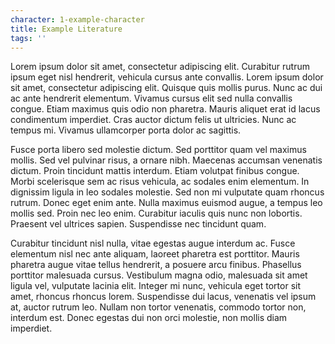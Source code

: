 ```yaml
---
character: 1-example-character
title: Example Literature
tags: ''
---
```

<p>Lorem ipsum dolor sit amet, consectetur adipiscing elit. Curabitur rutrum ipsum eget nisl hendrerit, vehicula cursus ante convallis. Lorem ipsum dolor sit amet, consectetur adipiscing elit. Quisque quis mollis purus. Nunc ac dui ac ante hendrerit elementum. Vivamus cursus elit sed nulla convallis congue. Etiam maximus quis odio non pharetra. Mauris aliquet erat id lacus condimentum imperdiet. Cras auctor dictum felis ut ultricies. Nunc ac tempus mi. Vivamus ullamcorper porta dolor ac sagittis.</p>
<p>Fusce porta libero sed molestie dictum. Sed porttitor quam vel maximus mollis. Sed vel pulvinar risus, a ornare nibh. Maecenas accumsan venenatis dictum. Proin tincidunt mattis interdum. Etiam volutpat finibus congue. Morbi scelerisque sem ac risus vehicula, ac sodales enim elementum. In dignissim ligula in leo sodales molestie. Sed non mi vulputate quam rhoncus rutrum. Donec eget enim ante. Nulla maximus euismod augue, a tempus leo mollis sed. Proin nec leo enim. Curabitur iaculis quis nunc non lobortis. Praesent vel ultrices sapien. Suspendisse nec tincidunt quam.</p>
<p>Curabitur tincidunt nisl nulla, vitae egestas augue interdum ac. Fusce elementum nisl nec ante aliquam, laoreet pharetra est porttitor. Mauris pharetra augue vitae tellus hendrerit, a posuere arcu finibus. Phasellus porttitor malesuada cursus. Vestibulum magna odio, malesuada sit amet ligula vel, vulputate lacinia elit. Integer mi nunc, vehicula eget tortor sit amet, rhoncus rhoncus lorem. Suspendisse dui lacus, venenatis vel ipsum at, auctor rutrum leo. Nullam non tortor venenatis, commodo tortor non, interdum est. Donec egestas dui non orci molestie, non mollis diam imperdiet.</p>
